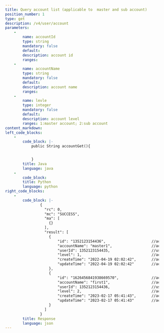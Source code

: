```yaml
---
title: Query account list (applicable to  master and sub account)
position_number: 1
type: get
description: /v4/user/account
parameters:
    -
        name: accountId
        type: string
        mandatory: false
        default:
        description: account id
        ranges:
    -
        name: accountName
        type: string
        mandatory: false
        default:
        description: account name
        ranges:
    -
        name: levle
        type: integer
        mandatory: false
        default:
        description: account level
        ranges: 1:master account; 2:sub account
content_markdown:
left_code_blocks:
    -
        code_block: |-
            public String accountGet(){


            }
        title: Java
        language: java
    -
        code_block:
        title: Python
        language: python
right_code_blocks:
    -
        code_block: |-
                {
                  "rc": 0,
                  "mc": "SUCCESS",
                  "ma": [
                    {}
                  ],
                  "result": [
                    {
                        "id": "1352123154436",                     //account id
                        "accountName": "master1",                  //account name
                        "userId": 1352123154435,                   //user id
                        "level": 1,                                //account level: 1-master account; 2-sub account
                        "createTime": "2022-04-19 02:02:42",       //account creation time
                        "updateTime": "2022-04-19 02:02:42"        //account update time
                    }, 
                    {
                        "id": "1626456841938669570",               //account id
                        "accountName": "first1",                   //account name
                        "userId": 1352123154436,                   //user id
                        "level": 2,                                //account level: 1-master account; 2-sub account
                        "createTime": "2023-02-17 05:41:43",       //account creation time
                        "updateTime": "2023-02-17 05:41:43"        //account update time
                    }
                  ]
                }
        title: Response
        language: json
---
```

